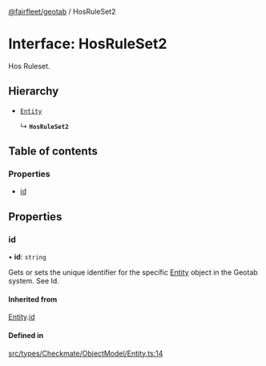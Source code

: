 [@fairfleet/geotab](../README.md) / HosRuleSet2

# Interface: HosRuleSet2

Hos Ruleset.

## Hierarchy

- [`Entity`](Entity.md)

  ↳ **`HosRuleSet2`**

## Table of contents

### Properties

- [id](HosRuleSet2.md#id)

## Properties

### id

• **id**: `string`

Gets or sets the unique identifier for the specific [Entity](Entity.md) object in the Geotab system. See Id.

#### Inherited from

[Entity](Entity.md).[id](Entity.md#id)

#### Defined in

[src/types/Checkmate/ObjectModel/Entity.ts:14](https://github.com/fairfleet/geotab/blob/ff38bfc/src/types/Checkmate/ObjectModel/Entity.ts#L14)
